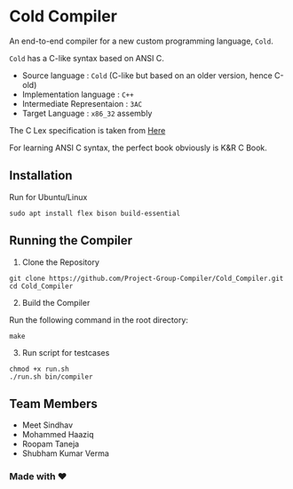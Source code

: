 # Cold Compiler

An end-to-end compiler for a new custom programming language, `Cold`.

`Cold` has a C-like syntax based on ANSI C.

- Source language : `Cold` (C-like but based on an older version, hence C-old)
- Implementation language : `C++`
- Intermediate Representaion : `3AC`
- Target Language : `x86_32` assembly

The C Lex specification is taken from [Here](https://www.lysator.liu.se/c/ANSI-C-grammar-l.html)

For learning ANSI C syntax, the perfect book obviously is K&R C Book.

## Installation

Run for Ubuntu/Linux
```
sudo apt install flex bison build-essential
```

## Running the Compiler

1. Clone the Repository
```
git clone https://github.com/Project-Group-Compiler/Cold_Compiler.git
cd Cold_Compiler
```

2. Build the Compiler
   
Run the following command in the root directory:
```
make
```

3. Run script for testcases

```
chmod +x run.sh
./run.sh bin/compiler
```
   
## Team Members

- Meet Sindhav
- Mohammed Haaziq
- Roopam Taneja
- Shubham Kumar Verma

### Made with ❤️
